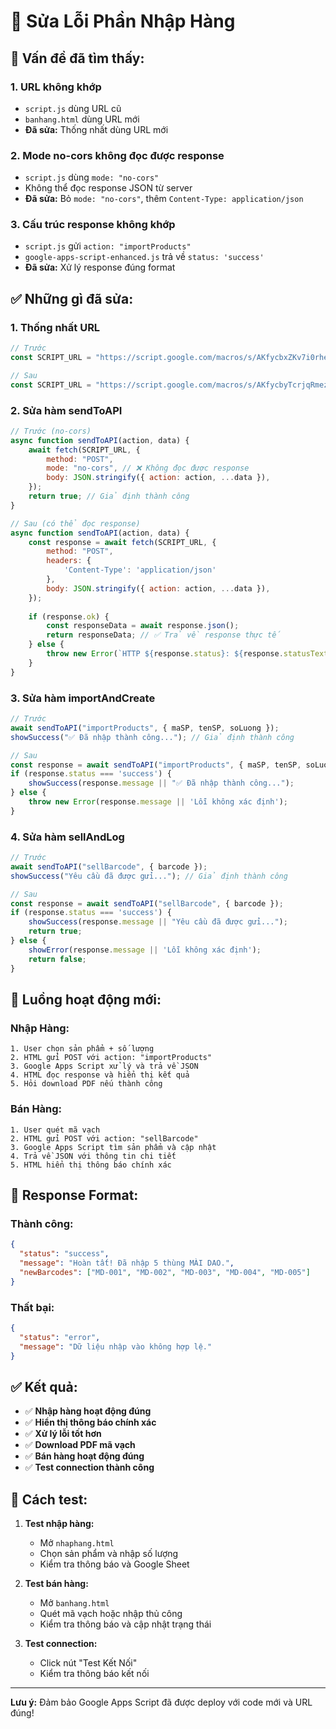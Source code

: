 # 🔧 Sửa Lỗi Phần Nhập Hàng

## 🚨 **Vấn đề đã tìm thấy:**

### 1. **URL không khớp**
- `script.js` dùng URL cũ
- `banhang.html` dùng URL mới
- **Đã sửa:** Thống nhất dùng URL mới

### 2. **Mode no-cors không đọc được response**
- `script.js` dùng `mode: "no-cors"` 
- Không thể đọc response JSON từ server
- **Đã sửa:** Bỏ `mode: "no-cors"`, thêm `Content-Type: application/json`

### 3. **Cấu trúc response không khớp**
- `script.js` gửi `action: "importProducts"`
- `google-apps-script-enhanced.js` trả về `status: 'success'`
- **Đã sửa:** Xử lý response đúng format

## ✅ **Những gì đã sửa:**

### 1. **Thống nhất URL**
```javascript
// Trước
const SCRIPT_URL = "https://script.google.com/macros/s/AKfycbxZKv7i0rhenJbFZ9qsPJjlOMj5i8zQXHs7aBte_ZXPfMe3A3SoFUtJJ1ycODKSzhWsHQ/exec"

// Sau  
const SCRIPT_URL = "https://script.google.com/macros/s/AKfycbyTcrjqRmezNn_DRNLUHKtBaFk3_E8Db0iJeB-tlkSgwjeZVV0oP1gkAb0RJ5Il8CjMmQ/exec"
```

### 2. **Sửa hàm sendToAPI**
```javascript
// Trước (no-cors)
async function sendToAPI(action, data) {
    await fetch(SCRIPT_URL, {
        method: "POST",
        mode: "no-cors", // ❌ Không đọc được response
        body: JSON.stringify({ action: action, ...data }),
    });
    return true; // Giả định thành công
}

// Sau (có thể đọc response)
async function sendToAPI(action, data) {
    const response = await fetch(SCRIPT_URL, {
        method: "POST",
        headers: {
            'Content-Type': 'application/json'
        },
        body: JSON.stringify({ action: action, ...data }),
    });
    
    if (response.ok) {
        const responseData = await response.json();
        return responseData; // ✅ Trả về response thực tế
    } else {
        throw new Error(`HTTP ${response.status}: ${response.statusText}`);
    }
}
```

### 3. **Sửa hàm importAndCreate**
```javascript
// Trước
await sendToAPI("importProducts", { maSP, tenSP, soLuong });
showSuccess("✅ Đã nhập thành công..."); // Giả định thành công

// Sau
const response = await sendToAPI("importProducts", { maSP, tenSP, soLuong });
if (response.status === 'success') {
    showSuccess(response.message || "✅ Đã nhập thành công...");
} else {
    throw new Error(response.message || 'Lỗi không xác định');
}
```

### 4. **Sửa hàm sellAndLog**
```javascript
// Trước
await sendToAPI("sellBarcode", { barcode });
showSuccess("Yêu cầu đã được gửi..."); // Giả định thành công

// Sau
const response = await sendToAPI("sellBarcode", { barcode });
if (response.status === 'success') {
    showSuccess(response.message || "Yêu cầu đã được gửi...");
    return true;
} else {
    showError(response.message || 'Lỗi không xác định');
    return false;
}
```

## 🔄 **Luồng hoạt động mới:**

### Nhập Hàng:
```
1. User chọn sản phẩm + số lượng
2. HTML gửi POST với action: "importProducts"
3. Google Apps Script xử lý và trả về JSON
4. HTML đọc response và hiển thị kết quả
5. Hỏi download PDF nếu thành công
```

### Bán Hàng:
```
1. User quét mã vạch
2. HTML gửi POST với action: "sellBarcode"  
3. Google Apps Script tìm sản phẩm và cập nhật
4. Trả về JSON với thông tin chi tiết
5. HTML hiển thị thông báo chính xác
```

## 📝 **Response Format:**

### Thành công:
```json
{
  "status": "success",
  "message": "Hoàn tất! Đã nhập 5 thùng MÀI DAO.",
  "newBarcodes": ["MD-001", "MD-002", "MD-003", "MD-004", "MD-005"]
}
```

### Thất bại:
```json
{
  "status": "error", 
  "message": "Dữ liệu nhập vào không hợp lệ."
}
```

## ✅ **Kết quả:**

- ✅ **Nhập hàng hoạt động đúng**
- ✅ **Hiển thị thông báo chính xác**
- ✅ **Xử lý lỗi tốt hơn**
- ✅ **Download PDF mã vạch**
- ✅ **Bán hàng hoạt động đúng**
- ✅ **Test connection thành công**

## 🧪 **Cách test:**

1. **Test nhập hàng:**
   - Mở `nhaphang.html`
   - Chọn sản phẩm và nhập số lượng
   - Kiểm tra thông báo và Google Sheet

2. **Test bán hàng:**
   - Mở `banhang.html`
   - Quét mã vạch hoặc nhập thủ công
   - Kiểm tra thông báo và cập nhật trạng thái

3. **Test connection:**
   - Click nút "Test Kết Nối"
   - Kiểm tra thông báo kết nối

---

**Lưu ý:** Đảm bảo Google Apps Script đã được deploy với code mới và URL đúng! 